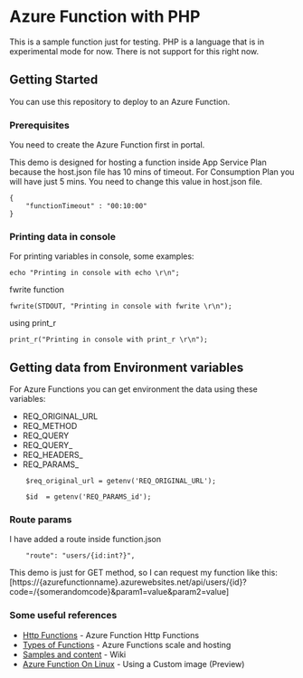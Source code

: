 # Azure Function with PHP

This is a sample function just for testing. 
PHP is a language that is in experimental mode for now.
There is not support for this right now.

## Getting Started

You can use this repository to deploy to an Azure Function.

### Prerequisites

You need to create the Azure Function first in portal.

This demo is designed for hosting a function inside App Service Plan because the host.json file has 10 mins of timeout.
For Consumption Plan you will have just 5 mins. You need to change this value in host.json file.
```
{
    "functionTimeout" : "00:10:00"
}
```

### Printing data in console
For printing variables in console, some examples:
```
echo "Printing in console with echo \r\n";
```
fwrite function
```
fwrite(STDOUT, "Printing in console with fwrite \r\n");
```
using print_r
```
print_r("Printing in console with print_r \r\n");
```

## Getting data from Environment variables

For Azure Functions you can get environment the data using these variables:

* REQ_ORIGINAL_URL
* REQ_METHOD
* REQ_QUERY
* REQ_QUERY_<queryname>
* REQ_HEADERS_<headername>
* REQ_PARAMS_<paramname>

```
    $req_original_url = getenv('REQ_ORIGINAL_URL');
```
```
    $id  = getenv('REQ_PARAMS_id');
```

### Route params

I have added a route inside function.json

```
    "route": "users/{id:int?}",
```

This demo is just for GET method, so I can request my function like this:
[https://{azurefunctionname}.azurewebsites.net/api/users/{id}?code=/{somerandomcode}&param1=value&param2=value]



### Some useful references

* [Http Functions](https://github.com/Azure/azure-functions-host/wiki/Http-Functions) - Azure Function Http Functions
* [Types of Functions](https://docs.microsoft.com/en-us/azure/azure-functions/functions-scale) - Azure Functions scale and hosting
* [Samples and content](https://github.com/Azure/Azure-Functions/wiki/Samples-and-content) - Wiki
* [Azure Function On Linux](https://docs.microsoft.com/en-us/azure/azure-functions/functions-create-function-linux-custom-image) - Using a Custom image (Preview)
